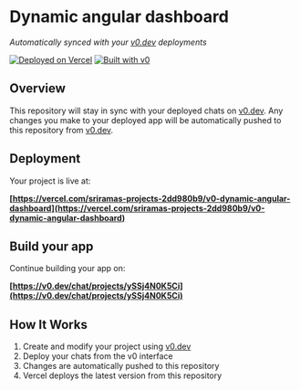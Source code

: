 # Dynamic angular dashboard

*Automatically synced with your [v0.dev](https://v0.dev) deployments*

[![Deployed on Vercel](https://img.shields.io/badge/Deployed%20on-Vercel-black?style=for-the-badge&logo=vercel)](https://vercel.com/sriramas-projects-2dd980b9/v0-dynamic-angular-dashboard)
[![Built with v0](https://img.shields.io/badge/Built%20with-v0.dev-black?style=for-the-badge)](https://v0.dev/chat/projects/ySSj4N0K5Ci)

## Overview

This repository will stay in sync with your deployed chats on [v0.dev](https://v0.dev).
Any changes you make to your deployed app will be automatically pushed to this repository from [v0.dev](https://v0.dev).

## Deployment

Your project is live at:

**[https://vercel.com/sriramas-projects-2dd980b9/v0-dynamic-angular-dashboard](https://vercel.com/sriramas-projects-2dd980b9/v0-dynamic-angular-dashboard)**

## Build your app

Continue building your app on:

**[https://v0.dev/chat/projects/ySSj4N0K5Ci](https://v0.dev/chat/projects/ySSj4N0K5Ci)**

## How It Works

1. Create and modify your project using [v0.dev](https://v0.dev)
2. Deploy your chats from the v0 interface
3. Changes are automatically pushed to this repository
4. Vercel deploys the latest version from this repository